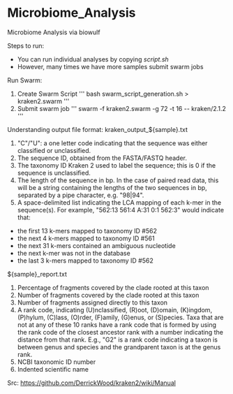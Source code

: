 # Microbiome_Analysis
Microbiome Analysis via biowulf

Steps to run:
- You can run individual analyses by copying _script.sh_
- However, many times we have more samples submit swarm jobs

Run Swarm:
1. Create Swarm Script
   '''
   bash swarm_script_generation.sh > kraken2.swarm
   '''
2. Submit swarm job
   '''
   swarm -f kraken2.swarm -g 72 -t 16 -- kraken/2.1.2
   '''

Understanding output file format:
kraken_output_${sample}.txt
1. "C"/"U": a one letter code indicating that the sequence was either classified or unclassified.
2. The sequence ID, obtained from the FASTA/FASTQ header.
3. The taxonomy ID Kraken 2 used to label the sequence; this is 0 if the sequence is unclassified.
4. The length of the sequence in bp. In the case of paired read data, this will be a string containing the lengths of the two sequences in bp, separated by a pipe character, e.g. "98|94".
5. A space-delimited list indicating the LCA mapping of each k-mer in the sequence(s). For example, "562:13 561:4 A:31 0:1 562:3" would indicate that:
  - the first 13 k-mers mapped to taxonomy ID #562
  - the next 4 k-mers mapped to taxonomy ID #561
  - the next 31 k-mers contained an ambiguous nucleotide
  - the next k-mer was not in the database
  - the last 3 k-mers mapped to taxonomy ID #562

${sample}_report.txt
1. Percentage of fragments covered by the clade rooted at this taxon
2. Number of fragments covered by the clade rooted at this taxon
3. Number of fragments assigned directly to this taxon
4. A rank code, indicating (U)nclassified, (R)oot, (D)omain, (K)ingdom, (P)hylum, (C)lass, (O)rder, (F)amily, (G)enus, or (S)pecies. Taxa that are not at any of these 10 ranks have a rank code that is formed by using the rank code of the closest ancestor rank with a number indicating the distance from that rank. E.g., "G2" is a rank code indicating a taxon is between genus and species and the grandparent taxon is at the genus rank.
5. NCBI taxonomic ID number
6. Indented scientific name

Src: https://github.com/DerrickWood/kraken2/wiki/Manual
